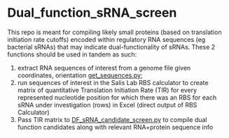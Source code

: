 # Dual_function_sRNA_screen

This repo is meant for compiling likely small proteins (based on translation initiation rate cutoffs) encoded within regulatory RNA sequences (eg bacterial sRNAs) that may indicate dual-functionality of sRNAs. 
These 2 functions should be used in tandem as such: 
1. extract RNA sequences of interest from a genome file given coordinates, orientation [get_sequences.py](https://github.com/mihailom/Dual_function_sRNA_screen/blob/main/get_sequences.py); 
2. run sequences of interest in the Salis Lab RBS calculator to create matrix of quantitative Translation Initiation Rate (TIR) for every represented nucleotide position for which there was an RBS for each sRNA under investigation (rows) in Excel (direct output of RBS Calculator)
3. Pass TIR matrix to [DF_sRNA_candidate_screen.py](https://github.com/mihailom/Dual_function_sRNA_screen/blob/main/DF_sRNA_candidate_screen.py) to compile dual function candidates along with relevant RNA+protein sequence info
